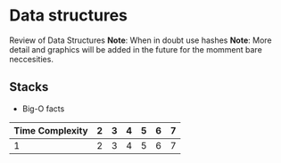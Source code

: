 # Data structures 

Review of Data Structures 
**Note**: When in doubt use hashes
**Note**: More detail and graphics will be added in the future for the momment bare neccesities. 

## Stacks
* Big-O facts 

 | Time Complexity | 2 | 3 | 4 | 5 | 6 | 7 |
 | --------------- | - | - | - | - | - | - |
 | 1 | 2 | 3 | 4 | 5 | 6 | 7 | 
